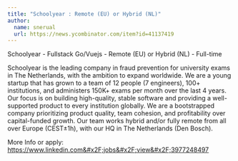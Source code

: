 ```yaml
---
title: "Schoolyear : Remote (EU) or Hybrid (NL)"
author:
  name: snerual
  url: https://news.ycombinator.com/item?id=41137419
---
```

Schoolyear - Fullstack Go&#x2F;Vuejs - Remote (EU) or Hybrid (NL) - Full-time

Schoolyear is the leading company in fraud prevention for university exams in The Netherlands, with the ambition to expand worldwide. We are a young startup that has grown to a team of 12 people (7 engineers), 100+ institutions, and administers 150K+ exams per month over the last 4 years. Our focus is on building high-quality, stable software and providing a well-supported product to every institution globally. We are a bootstrapped company prioritizing product quality, team cohesion, and profitability over capital-funded growth. Our team works hybrid and&#x2F;or fully remote from all over Europe (CEST±1h), with our HQ in The Netherlands (Den Bosch).

More Info or apply: <a href="https:&#x2F;&#x2F;www.linkedin.com&#x2F;jobs&#x2F;view&#x2F;3977248497" rel="nofollow">https:&#x2F;&#x2F;www.linkedin.com&#x2F;jobs&#x2F;view&#x2F;3977248497</a>
